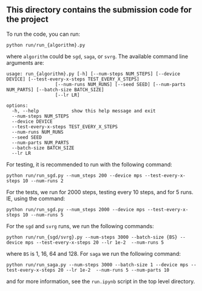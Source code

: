 ## This directory contains the submission code for the project

To run the code, you can run:

```
python run/run_{algorithm}.py
```

where `algorithm` could be `sgd`, `saga`, or `svrg`. The available command line arguments are:

```
usage: run_{algorithm}.py [-h] [--num-steps NUM_STEPS] [--device DEVICE] [--test-every-x-steps TEST_EVERY_X_STEPS]
                  [--num-runs NUM_RUNS] [--seed SEED] [--num-parts NUM_PARTS] [--batch-size BATCH_SIZE]
                  [--lr LR]

options:
  -h, --help            show this help message and exit
  --num-steps NUM_STEPS
  --device DEVICE
  --test-every-x-steps TEST_EVERY_X_STEPS
  --num-runs NUM_RUNS
  --seed SEED
  --num-parts NUM_PARTS
  --batch-size BATCH_SIZE
  --lr LR
```

For testing, it is recommended to run with the following command:

```
python run/run_sgd.py --num_steps 200 --device mps --test-every-x-steps 10 --num-runs 2
```

For the tests, we run for 2000 steps, testing every 10 steps, and for 5 runs. IE, using the command:

```
python run/run_sgd.py --num_steps 2000 --device mps --test-every-x-steps 10 --num-runs 5
```

For the `sgd` and `svrg` runs, we run the following commands:

```
python run/run_{sgd/svrg}.py --num-steps 3000 --batch-size {BS} --device mps --test-every-x-steps 20 --lr 1e-2  --num-runs 5
```

where `BS` is 1, 16, 64 and 128. For `saga` we run the following command:

```
python run/run_saga.py --num-steps 3000 --batch-size 1 --device mps --test-every-x-steps 20 --lr 1e-2  --num-runs 5 --num-parts 10
```

and for more information, see the `run.ipynb` script in the top level directory.
